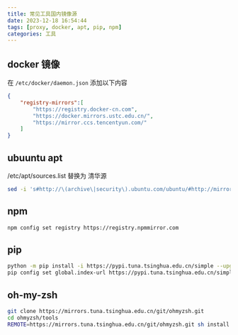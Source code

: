 ```yaml
---
title: 常见工具国内镜像源
date: 2023-12-18 16:54:44
tags: [proxy, docker, apt, pip, npm]
categories: 工具 
---
```


## docker 镜像

在 `/etc/docker/daemon.json` 添加以下内容

```json
{
    "registry-mirrors":[
        "https://registry.docker-cn.com",
        "https://docker.mirrors.ustc.edu.cn/",
        "https://mirror.ccs.tencentyun.com/"
    ]
}
```

##  ubuuntu apt

/etc/apt/sources.list 替换为 清华源

```bash
sed -i 's#http://\(archive\|security\).ubuntu.com/ubuntu/#http://mirrors.tuna.tsinghua.edu.cn/ubuntu/#g' /etc/apt/sources.list
```

## npm 

```bash
npm config set registry https://registry.npmmirror.com
```

## pip

```bash
python -m pip install -i https://pypi.tuna.tsinghua.edu.cn/simple --upgrade pip
pip config set global.index-url https://pypi.tuna.tsinghua.edu.cn/simple
```

##  oh-my-zsh

```bash
git clone https://mirrors.tuna.tsinghua.edu.cn/git/ohmyzsh.git
cd ohmyzsh/tools
REMOTE=https://mirrors.tuna.tsinghua.edu.cn/git/ohmyzsh.git sh install.sh
```
